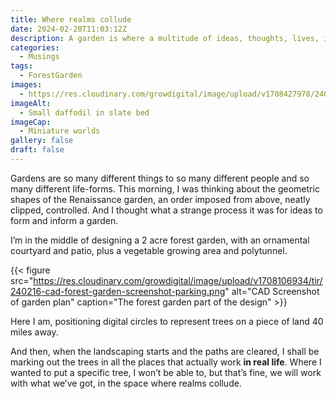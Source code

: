 ```yaml
---
title: Where realms collude
date: 2024-02-20T11:03:12Z
description: A garden is where a multitude of ideas, thoughts, lives, intentions, accidents and worlds all conjoin in living surprise
categories:
  - Musings
tags: 
  - ForestGarden
images: 
  - https://res.cloudinary.com/growdigital/image/upload/v1708427978/240220-daffodil.jpg
imageAlt:
  - Small daffodil in slate bed
imageCap:
  - Miniature worlds
gallery: false
draft: false
---
```


Gardens are so many different things to so many different people and so many different life-forms. This morning, I was thinking about the geometric shapes of the Renaissance garden, an order imposed from above, neatly clipped, controlled. And I thought what a strange process it was for ideas to form and inform a garden.

I’m in the middle of designing a 2 acre forest garden, with an ornamental courtyard and patio, plus a vegetable growing area and polytunnel.

{{< figure src="https://res.cloudinary.com/growdigital/image/upload/v1708106934/tir/240216-cad-forest-garden-screenshot-parking.png" alt="CAD Screenshot of garden plan" caption="The forest garden part of the design" >}}

Here I am, positioning digital circles to represent trees on a piece of land 40 miles away. 

And then, when the landscaping starts and the paths are cleared, I shall be marking out the trees in all the places that actually work **in real life**. Where I wanted to put a specific tree, I won’t be able to, but that’s fine, we will work with what we’ve got, in the space where realms collude.
